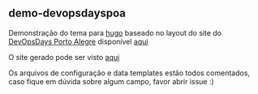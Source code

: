 ## demo-devopsdayspoa
Demonstração do tema para [hugo](http://gohugo.io) baseado no layout do site do [DevOpsDays Porto Alegre](http://poa.devopsdays.com.br) disponível [aqui](https://github.com/somatorio/devopsdayspoa)

O site gerado pode ser visto [aqui](https://demo-devopsdayspoa.netlify.com)

Os arquivos de configuração e data templates estão todos comentados, caso fique em dúvida sobre algum campo, favor abrir issue :)
